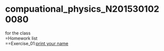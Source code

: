 # compuational_physics_N2015301020080
for the class  
=Homework list  
==Exercise_01:[print your name](Exercise_01)
